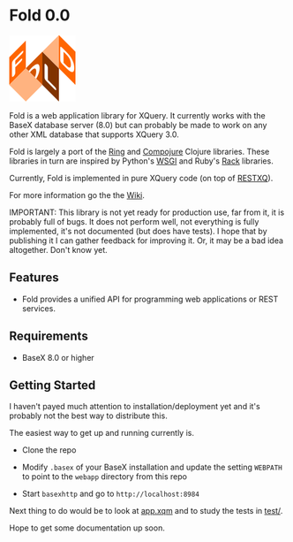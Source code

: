 # Fold 0.0

![Fold](logo.png)

Fold is a web application library for XQuery. It currently works with the BaseX
database server (8.0) but can probably be made to work on any other XML database that 
supports XQuery 3.0.

Fold is largely a port of the [Ring][ring] and [Compojure][compojure] Clojure
libraries. These libraries in turn are inspired by Python's [WSGI][wsgi] and
Ruby's [Rack][rack] libraries.

Currently, Fold is implemented in pure XQuery code (on top of [RESTXQ][restxq]).

For more information go the the [Wiki][wiki].

IMPORTANT: This library is not yet ready for production use, far from it, it is
probably full of bugs. It does not perform well, not everything is fully
implemented, it's not documented (but does have tests). I hope that by
publishing it I can gather feedback for improving it. Or, it may be a bad idea
altogether. Don't know yet.

## Features

- Fold provides a unified API for programming web applications or REST services.

## Requirements

- BaseX 8.0 or higher

## Getting Started

I haven't payed much attention to installation/deployment yet and it's probably
not the best way to distribute this.

The easiest way to get up and running currently is.

- Clone the repo

- Modify `.basex` of your BaseX installation and update the setting `WEBPATH` 
  to point to the `webapp` directory from this repo

- Start `basexhttp` and go to `http://localhost:8984`

Next thing to do would be to look at [app.xqm][example-app] and to study
the tests in [test/][tests].

Hope to get some documentation up soon.

[tests]: test/
[example-app]: webapp/fold-examples/app.xqm
[wsgi]: http://wsgi.readthedocs.org/en/latest
[rack]: http://rack.github.io
[restxq]: http://exquery.github.io/exquery/exquery-restxq-specification/restxq-1.0-specification.html
[ring]: https://github.com/ring-clojure/ring
[compojure]: https://github.com/weavejester/compojure
[wiki]: https://github.com/xokomola/fold/wiki
